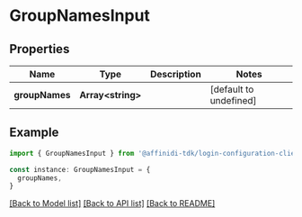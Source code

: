 # GroupNamesInput

## Properties

| Name           | Type                    | Description | Notes                  |
| -------------- | ----------------------- | ----------- | ---------------------- |
| **groupNames** | **Array&lt;string&gt;** |             | [default to undefined] |

## Example

```typescript
import { GroupNamesInput } from '@affinidi-tdk/login-configuration-client'

const instance: GroupNamesInput = {
  groupNames,
}
```

[[Back to Model list]](../README.md#documentation-for-models) [[Back to API list]](../README.md#documentation-for-api-endpoints) [[Back to README]](../README.md)
